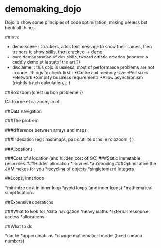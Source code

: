 # demomaking_dojo
Dojo to show some principles of code optimization, making useless but beutifull things.


##Intro

* demo scene : Crackers, adds text message to show their names, then trainers to show skills, then cracktro -> demo
* pure demonstration of dev skills, twoard artistic creation (montrer la cuddly demo et la statof the art ?)
* disclaimer : this dojo is useless, most of performance problems are not in code. Things to check first :
  *Cache and memory size
  *Poll sizes
  *Network
  *Simplify business requirements
  *Allow asynchronism (nightly batch calculation, ...)

##Rotozoom (c'est un bon probleme ?)

  Ca tourne et ca zoom, cool
  
##Data navigation

###The problem

###difference between arrays and maps

###Indexation (eg : hashmaps, pas d'utilité dans le rotozoom :( )
   
##Allocations

###Cost of allocation (and hidden cost of GC)
###Static immutable resources
###Hidden allocation
*libraries
*autoboxing
###Optimization the JVM makes for you
*recycling of objects
*singletonized Integers

##Loops, innerloop

*minimize cost in inner loop
*avoid loops (and inner loops)
*mathematical simplifications

##Expensive operations

###What to look for
*data navigation
*heavy maths
*external ressource access
*allocations

##What to do

*cache
*approximations
*change mathematical model (fixed comma numbers)
